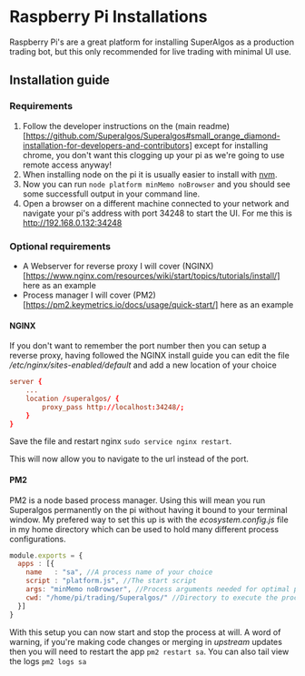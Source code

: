 # Raspberry Pi Installations

Raspberry Pi's are a great platform for installing SuperAlgos as a production trading bot, but this only recommended for live trading with minimal UI use.

## Installation guide

### Requirements

1. Follow the developer instructions on the (main readme)[https://github.com/Superalgos/Superalgos#small_orange_diamond-installation-for-developers-and-contributors] except for installing chrome, you don't want this clogging up your pi as we're going to use remote access anyway!
2. When installing node on the pi it is usually easier to install with [nvm](https://github.com/nvm-sh/nvm).
2. Now you can run `node platform minMemo noBrowser` and you should see some successfull output in your command line.
3. Open a browser on a different machine connected to your network and navigate your pi's address with port 34248 to start the UI. For me this is http://192.168.0.132:34248

### Optional requirements

- A Webserver for reverse proxy I will cover (NGINX)[https://www.nginx.com/resources/wiki/start/topics/tutorials/install/] here as an example
- Process manager I will cover (PM2)[https://pm2.keymetrics.io/docs/usage/quick-start/] here as an example

#### NGINX

If you don't want to remember the port number then you can setup a reverse proxy, having followed the NGINX install guide you can edit the file */etc/nginx/sites-enabled/default* and add a new location of your choice

```conf
server {
    ...
    location /superalgos/ {
        proxy_pass http://localhost:34248/;
    }
}
```
Save the file and restart nginx `sudo service nginx restart`.

This will now allow you to navigate to the url instead of the port.

#### PM2

PM2 is a node based process manager. Using this will mean you run Superalgos permanently on the pi without having it bound to your terminal window. My prefered way to set this up is with the *ecosystem.config.js* file in my home directory which can be used to hold many different process configurations.

```Javascript
module.exports = {
  apps : [{
    name   : "sa", //A process name of your choice
    script : "platform.js", //The start script
    args: "minMemo noBrowser", //Process arguments needed for optimal pi ioperation
    cwd: "/home/pi/trading/Superalgos/" //Directory to execute the process in -- this is where the node_modules folder needs to be
  }]
}
```

With this setup you can now start and stop the process at will. A word of warning, if you're making code changes or merging in *upstream* updates then you will need to restart the app `pm2 restart sa`. You can also tail view the logs `pm2 logs sa`